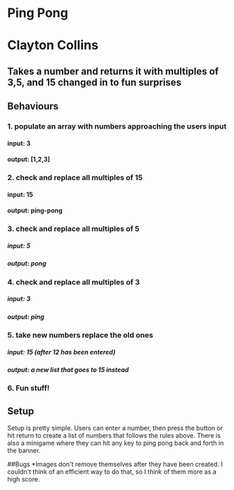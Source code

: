 # Ping Pong
# Clayton Collins


## Takes a number and returns it with multiples of 3,5, and 15 changed in to fun surprises


## Behaviours
### 1. populate an array with numbers approaching the users input
#### input: 3
#### output: [1,2,3]

### 2. check and replace all multiples of 15
#### input: 15
#### output: ping-pong

### 3. check and replace all multiples of 5
##### input: 5
##### output: pong

### 4. check and replace all multiples of 3
##### input: 3
##### output: ping

### 5. take new numbers replace the old ones
##### input: 15 (after 12 has been entered)
##### output: a new list that goes to 15 instead

### 6. Fun stuff!

## Setup
 Setup is pretty simple. Users can enter a number, then press the button or hit return to create a list of numbers that follows the rules above. There is also a minigame where they can hit any key to ping pong back and forth in the banner.

##Bugs
 *Images don't remove themselves after they have been created. I couldn't think of an efficient way to do that, so I think of them more as a high score.
